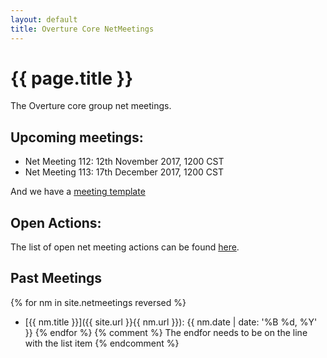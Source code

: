 ```yaml
---
layout: default
title: Overture Core NetMeetings
---
```


# {{ page.title }}

The Overture core group net meetings. 

## Upcoming meetings:

* Net Meeting 112: 12th November 2017, 1200 CST
* Net Meeting 113: 17th December 2017, 1200 CST

And we have a [meeting template](template.html)

## Open Actions:

The list of open net meeting actions can be found [here](https://github.com/overturetool/overturetool.github.io/issues?q=is%3Aopen+is%3Aissue+label%3A%22action+net-meeting%22).

## Past Meetings

{% for nm in site.netmeetings reversed %}
* [{{ nm.title }}]({{ site.url }}{{ nm.url }}): {{ nm.date | date: '%B %d, %Y' }} {% endfor %}
{% comment %} The endfor needs to be on the line with the list item {% endcomment %}


